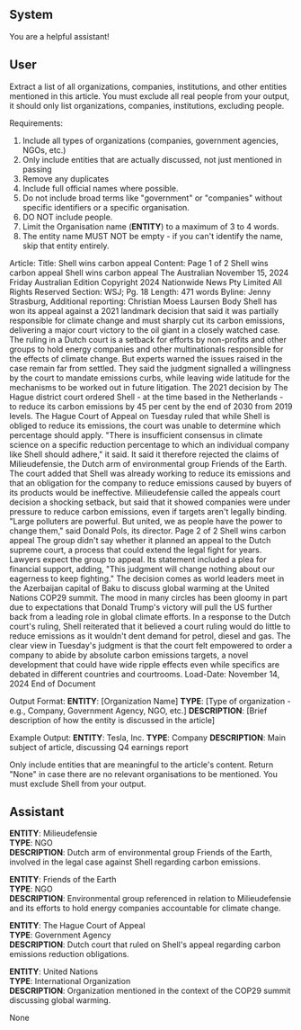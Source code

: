 ## System

You are a helpful assistant!

## User


Extract a list of all organizations, companies, institutions, and other entities mentioned in this article. You must exclude all real people from your output, it should only list organizations, companies, institutions, excluding people.

Requirements:
1. Include all types of organizations (companies, government agencies, NGOs, etc.)
2. Only include entities that are actually discussed, not just mentioned in passing
3. Remove any duplicates
4. Include full official names where possible.
5. Do not include broad terms like "government" or "companies" without specific identifiers or a specific organisation.
6. DO NOT include people.
7. Limit the Organisation name (**ENTITY**) to a maximum of 3 to 4 words.
8. The entity name MUST NOT be empty - if you can't identify the name, skip that entity entirely.

Article:
Title: Shell wins carbon appeal
Content: Page 1 of 2
Shell wins carbon appeal
Shell wins carbon appeal
The Australian
November 15, 2024 Friday
Australian Edition
Copyright 2024 Nationwide News Pty Limited All Rights Reserved
Section: WSJ; Pg. 18
Length: 471 words
Byline: Jenny Strasburg, Additional reporting: Christian Moess Laursen
Body
Shell has won its appeal against a 2021 landmark decision that said it was partially responsible for climate change 
and must sharply cut its carbon emissions, delivering a major court victory to the oil giant in a closely watched 
case.
The ruling in a Dutch court is a setback for efforts by non-profits and other groups to hold energy companies and 
other multinationals responsible for the effects of climate change.
But experts warned the issues raised in the case remain far from settled. They said the judgment signalled a 
willingness by the court to mandate emissions curbs, while leaving wide latitude for the mechanisms to be worked 
out in future litigation.
The 2021 decision by The Hague district court ordered Shell - at the time based in the Netherlands - to reduce its 
carbon emissions by 45 per cent by the end of 2030 from 2019 levels.
The Hague Court of Appeal on Tuesday ruled that while Shell is obliged to reduce its emissions, the court was 
unable to determine which percentage should apply.
"There is insufficient consensus in climate science on a specific reduction percentage to which an individual 
company like Shell should adhere," it said.
It said it therefore rejected the claims of Milieudefensie, the Dutch arm of environmental group Friends of the Earth.
The court added that Shell was already working to reduce its emissions and that an obligation for the company to 
reduce emissions caused by buyers of its products would be ineffective.
Milieudefensie called the appeals court decision a shocking setback, but said that it showed companies were under 
pressure to reduce carbon emissions, even if targets aren't legally binding. "Large polluters are powerful. But 
united, we as people have the power to change them," said Donald Pols, its director.
Page 2 of 2
Shell wins carbon appeal
The group didn't say whether it planned an appeal to the Dutch supreme court, a process that could extend the 
legal fight for years. Lawyers expect the group to appeal.
Its statement included a plea for financial support, adding, "This judgment will change nothing about our eagerness 
to keep fighting." The decision comes as world leaders meet in the Azerbaijan capital of Baku to discuss global 
warming at the United Nations COP29 summit. The mood in many circles has been gloomy in part due to 
expectations that Donald Trump's victory will pull the US further back from a leading role in global climate efforts.
In a response to the Dutch court's ruling, Shell reiterated that it believed a court ruling would do little to reduce 
emissions as it wouldn't dent demand for petrol, diesel and gas. The clear view in Tuesday's judgment is that the 
court felt empowered to order a company to abide by absolute carbon emissions targets, a novel development that 
could have wide ripple effects even while specifics are debated in different countries and courtrooms.
Load-Date: November 14, 2024
End of Document

Output Format:
**ENTITY**: [Organization Name]
**TYPE**: [Type of organization - e.g., Company, Government Agency, NGO, etc.]
**DESCRIPTION**: [Brief description of how the entity is discussed in the article]

Example Output:
**ENTITY**: Tesla, Inc.
**TYPE**: Company
**DESCRIPTION**: Main subject of article, discussing Q4 earnings report

Only include entities that are meaningful to the article's content. Return "None" in case there are no relevant organisations to be mentioned.
You must exclude Shell from your output.


## Assistant

**ENTITY**: Milieudefensie  
**TYPE**: NGO  
**DESCRIPTION**: Dutch arm of environmental group Friends of the Earth, involved in the legal case against Shell regarding carbon emissions.  

**ENTITY**: Friends of the Earth  
**TYPE**: NGO  
**DESCRIPTION**: Environmental group referenced in relation to Milieudefensie and its efforts to hold energy companies accountable for climate change.  

**ENTITY**: The Hague Court of Appeal  
**TYPE**: Government Agency  
**DESCRIPTION**: Dutch court that ruled on Shell's appeal regarding carbon emissions reduction obligations.  

**ENTITY**: United Nations  
**TYPE**: International Organization  
**DESCRIPTION**: Organization mentioned in the context of the COP29 summit discussing global warming.  

None


